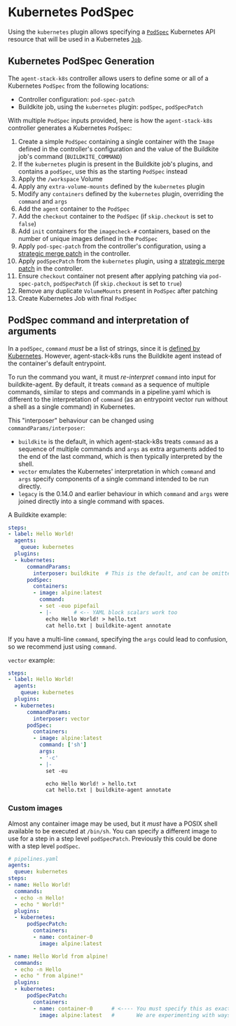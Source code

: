 # Kubernetes PodSpec

Using the `kubernetes` plugin allows specifying a [`PodSpec`](https://kubernetes.io/docs/reference/kubernetes-api/workload-resources/pod-v1/#PodSpec) Kubernetes API resource that will be used in a Kubernetes [`Job`](https://kubernetes.io/docs/reference/kubernetes-api/workload-resources/job-v1/#Job).

## Kubernetes PodSpec Generation

The `agent-stack-k8s` controller allows users to define some or all of a Kubernetes `PodSpec` from the following locations:
- Controller configuration: `pod-spec-patch`
- Buildkite job, using the `kubernetes` plugin: `podSpec`, `podSpecPatch`

With multiple `PodSpec` inputs provided, here is how the `agent-stack-k8s` controller generates a Kubernetes `PodSpec`:
1. Create a simple `PodSpec` containing a single container with the `Image` defined in the controller's configuration and the value of the Buildkite job's command (`BUILDKITE_COMMAND`)
2. If the `kubernetes` plugin is present in the Buildkite job's plugins, and contains a `podSpec`, use this as the starting `PodSpec` instead
3. Apply the `/workspace` Volume
4. Apply any `extra-volume-mounts` defined by the `kubernetes` plugin
5. Modify any `containers` defined by the `kubernetes` plugin, overriding the `command` and `args`
6. Add the `agent` container to the `PodSpec`
7. Add the `checkout` container to the `PodSpec` (if `skip.checkout` is set to `false`)
8. Add `init` containers for the `imagecheck-#` containers, based on the number of unique images defined in the `PodSpec`
9. Apply `pod-spec-patch` from the controller's configuration, using a [strategic merge patch](https://kubernetes.io/docs/tasks/manage-kubernetes-objects/update-api-object-kubectl-patch/) in the controller.
10. Apply `podSpecPatch` from the `kubernetes` plugin, using a [strategic merge patch](https://kubernetes.io/docs/tasks/manage-kubernetes-objects/update-api-object-kubectl-patch/) in the controller.
11. Ensure `checkout` container not present after applying patching via `pod-spec-patch`, `podSpecPatch` (if `skip.checkout` is set to `true`)
12. Remove any duplicate `VolumeMounts` present in `PodSpec` after patching
13. Create Kubernetes Job with final `PodSpec`

## PodSpec command and interpretation of arguments

In a `podSpec`, `command` *must* be a list of strings, since it is [defined by Kubernetes](https://kubernetes.io/docs/reference/kubernetes-api/workload-resources/pod-v1/#entrypoint). However, agent-stack-k8s runs the Buildkite agent instead of the container's default entrypoint.

To run the command you want, it must _re-interpret_ `command` into input for buildkite-agent. By default, it treats `command` as a sequence of multiple commands, similar to steps and commands in a pipeline.yaml which is different to the interpretation of `command` (as an entrypoint vector run without a shell as a single command) in Kubernetes.

This "interposer" behaviour can be changed using `commandParams/interposer`:

- `buildkite` is the default, in which agent-stack-k8s treats `command` as a sequence of multiple commands and `args` as extra arguments added to the end of the last command, which is then typically interpreted by the shell.
- `vector` emulates the Kubernetes' interpretation in which `command` and `args` specify components of a single command intended to be run directly.
- `legacy` is the 0.14.0 and earlier behaviour in which `command` and `args` were joined directly into a single command with spaces.

A Buildkite example:

```yaml
steps:
- label: Hello World!
  agents:
    queue: kubernetes
  plugins:
  - kubernetes:
      commandParams:
        interposer: buildkite  # This is the default, and can be omitted.
      podSpec:
        containers:
        - image: alpine:latest
          command:
          - set -euo pipefail
          - |-       # <-- YAML block scalars work too
            echo Hello World! > hello.txt
            cat hello.txt | buildkite-agent annotate
```

If you have a multi-line `command`, specifying the `args` could lead to confusion, so we recommend just using `command`.

`vector` example:

```yaml
steps:
- label: Hello World!
  agents:
    queue: kubernetes
  plugins:
  - kubernetes:
      commandParams:
        interposer: vector
      podSpec:
        containers:
        - image: alpine:latest
          command: ['sh']
          args:
          - '-c'
          - |-
            set -eu

            echo Hello World! > hello.txt
            cat hello.txt | buildkite-agent annotate
```

### Custom images

Almost any container image may be used, but it *must* have a POSIX shell available to be executed at `/bin/sh`.
You can specify a different image to use for a step in a step level `podSpecPatch`. Previously this could be done with a step level `podSpec`.

```yaml
# pipelines.yaml
agents:
  queue: kubernetes
steps:
- name: Hello World!
  commands:
  - echo -n Hello!
  - echo " World!"
  plugins:
  - kubernetes:
      podSpecPatch:
        containers:
        - name: container-0
          image: alpine:latest

- name: Hello World from alpine!
  commands:
  - echo -n Hello
  - echo " from alpine!"
  plugins:
  - kubernetes:
      podSpecPatch:
        containers:
        - name: container-0      # <---- You must specify this as exactly `container-0` for now.
          image: alpine:latest   #       We are experimenting with ways to make it more ergonomic
```
